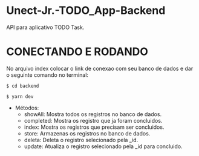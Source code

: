 # Unect-Jr.-TODO_App-Backend
API para aplicativo TODO Task.

# CONECTANDO E RODANDO
 No arquivo index colocar o link de conexao com seu banco de dados e dar o seguinte comando no terminal:


    $ cd backend

    $ yarn dev
 

- Métodos:
    - showAll: Mostra todos os registros no banco de dados.
    - completed: Mostra os registro que ja foram concluidos.
    - index: Mostra os registros que precisam ser concluidos.
    - store: Armazenas os registros no banco de dados.
    - deleta: Deleta o registro selecionado pela _id.
    - update:  Atualiza o registro selecionado pela _id para concluido.
